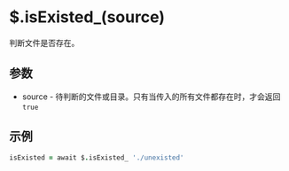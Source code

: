 # $.isExisted_(source)

判断文件是否存在。

## 参数

- source - 待判断的文件或目录。只有当传入的所有文件都存在时，才会返回`true`

## 示例

```coffeescript
isExisted = await $.isExisted_ './unexisted'
```
